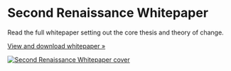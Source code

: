 # Second Renaissance Whitepaper

<p className="sm:text-xl">Read the full whitepaper setting out the core thesis and theory of change.</p>

<a className="btn btn-blue sm:text-lg" target="_blank" href="/assets/second-renaissance-whitepaper.pdf">View and download whitepaper &raquo;</a>

<a href="/assets/second-renaissance-whitepaper.pdf"><img src="/assets/img/homepage/second-renaissance-whitepaper-cover.webp" alt="Second Renaissance Whitepaper cover" /></a>